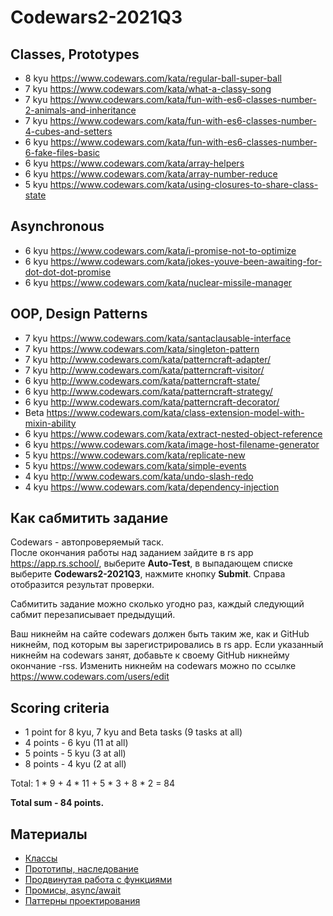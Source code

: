 # Codewars2-2021Q3

## Classes, Prototypes

* 8 kyu https://www.codewars.com/kata/regular-ball-super-ball
* 7 kyu https://www.codewars.com/kata/what-a-classy-song
* 7 kyu https://www.codewars.com/kata/fun-with-es6-classes-number-2-animals-and-inheritance 
* 7 kyu https://www.codewars.com/kata/fun-with-es6-classes-number-4-cubes-and-setters 
* 6 kyu https://www.codewars.com/kata/fun-with-es6-classes-number-6-fake-files-basic
* 6 kyu https://www.codewars.com/kata/array-helpers
* 6 kyu https://www.codewars.com/kata/array-number-reduce
* 5 kyu https://www.codewars.com/kata/using-closures-to-share-class-state

## Asynchronous

* 6 kyu https://www.codewars.com/kata/i-promise-not-to-optimize
* 6 kyu https://www.codewars.com/kata/jokes-youve-been-awaiting-for-dot-dot-dot-promise
* 6 kyu https://www.codewars.com/kata/nuclear-missile-manager

## OOP, Design Patterns

* 7 kyu https://www.codewars.com/kata/santaclausable-interface
* 7 kyu https://www.codewars.com/kata/singleton-pattern
* 7 kyu http://www.codewars.com/kata/patterncraft-adapter/
* 7 kyu http://www.codewars.com/kata/patterncraft-visitor/
* 6 kyu http://www.codewars.com/kata/patterncraft-state/
* 6 kyu http://www.codewars.com/kata/patterncraft-strategy/
* 6 kyu http://www.codewars.com/kata/patterncraft-decorator/
* Beta  https://www.codewars.com/kata/class-extension-model-with-mixin-ability
* 6 kyu https://www.codewars.com/kata/extract-nested-object-reference 
* 6 kyu https://www.codewars.com/kata/image-host-filename-generator
* 5 kyu https://www.codewars.com/kata/replicate-new 
* 5 kyu https://www.codewars.com/kata/simple-events
* 4 kyu http://www.codewars.com/kata/undo-slash-redo
* 4 kyu https://www.codewars.com/kata/dependency-injection

## Как сабмитить задание
Codewars - автопроверяемый таск.  
После окончания работы над заданием зайдите в rs app https://app.rs.school/, выберите **Auto-Test**, в выпадающем списке выберите **Codewars2-2021Q3**, нажмите кнопку **Submit**. Справа отобразится результат проверки.  

Сабмитить задание можно сколько угодно раз, каждый следующий сабмит перезаписывает предыдущий.

Ваш никнейм на сайте codewars должен быть таким же, как и GitHub никнейм, под которым вы зарегистрировались в rs app. Если указанный никнейм на codewars занят, добавьте к своему GitHub никнейму окончание -rss. Изменить никнейм на codewars можно по ссылке https://www.codewars.com/users/edit

## Scoring criteria

*  1 point for 8 kyu, 7 kyu and Beta tasks (9 tasks at all)
*  4 points - 6 kyu (11 at all)
*  5 points - 5 kyu (3 at all)
*  8 points - 4 kyu (2 at all)

Total: 1 * 9 + 4 * 11 + 5 * 3 + 8 * 2  = 84

**Total sum - 84 points.**


## Материалы

- [Классы](https://learn.javascript.ru/classes)
- [Прототипы, наследование](https://learn.javascript.ru/prototypes)
- [Продвинутая работа с функциями](https://learn.javascript.ru/advanced-functions)
- [Промисы, async/await](https://learn.javascript.ru/async)
- [Паттерны проектирования](https://refactoring.guru/ru/design-patterns)
